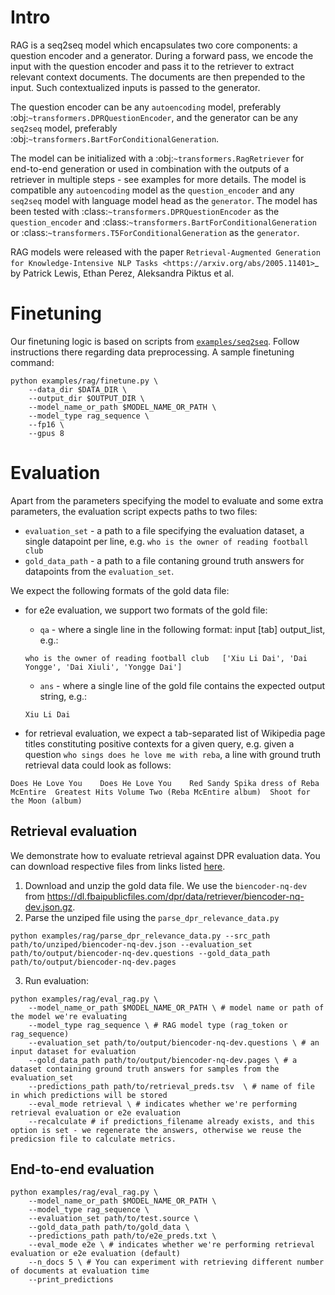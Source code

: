 # Intro
RAG is a seq2seq model which encapsulates two core components: a question encoder and a generator.
During a forward pass, we encode the input with the question encoder and pass it
to the retriever to extract relevant context documents. The documents are then prepended to the input.
Such contextualized inputs is passed to the generator.

The question encoder can be any `autoencoding` model, preferably :obj:`~transformers.DPRQuestionEncoder`, and the generator can be any `seq2seq` model, preferably :obj:`~transformers.BartForConditionalGeneration`.

The model can be initialized with a :obj:`~transformers.RagRetriever` for end-to-end generation or used in combination with the outputs of a retriever in multiple steps - see examples for more details.
The model is compatible any `autoencoding` model as the ``question_encoder`` and any `seq2seq` model with language model head as the ``generator``.
The model has been tested with :class:`~transformers.DPRQuestionEncoder` as the ``question_encoder`` and :class:`~transformers.BartForConditionalGeneration` or :class:`~transformers.T5ForConditionalGeneration` as the ``generator``.

RAG models were released with the paper `Retrieval-Augmented Generation for
Knowledge-Intensive NLP Tasks <https://arxiv.org/abs/2005.11401>`_ by Patrick Lewis, Ethan Perez, Aleksandra Piktus et al.


# Finetuning
Our finetuning logic is based on scripts from [`examples/seq2seq`](https://github.com/huggingface/transformers/tree/master/examples/seq2seq).
Follow instructions there regarding data preprocessing. A sample finetuning command:

```
python examples/rag/finetune.py \
    --data_dir $DATA_DIR \
    --output_dir $OUTPUT_DIR \
    --model_name_or_path $MODEL_NAME_OR_PATH \
    --model_type rag_sequence \
    --fp16 \
    --gpus 8
```


# Evaluation
Apart from the parameters specifying the model to evaluate and some extra parameters, the evaluation script expects paths to two files:
- `evaluation_set` - a path to a file specifying the evaluation dataset, a single datapoint per line, e.g.
```who is the owner of reading football club```
- `gold_data_path` - a path to a file contaning ground truth answers for datapoints from the `evaluation_set`.

We expect the following formats of the gold data file:

- for e2e evaluation, we support two formats of the gold file:
    - `qa` - where a single line in the following format: input [tab] output_list, e.g.:
    ```
    who is the owner of reading football club	['Xiu Li Dai', 'Dai Yongge', 'Dai Xiuli', 'Yongge Dai']
    ```
    - `ans` - where a single line of the gold file contains the expected output string, e.g.:
    ```
    Xiu Li Dai
    ```

- for retrieval evaluation, we expect a tab-separated list of Wikipedia page titles constituting positive contexts for a given query, e.g. given a question `who sings does he love me with reba`, a line with ground truth retrieval data could look as follows:
```
Does He Love You	Does He Love You	Red Sandy Spika dress of Reba McEntire	Greatest Hits Volume Two (Reba McEntire album)	Shoot for the Moon (album)
```

## Retrieval evaluation

We demonstrate how to evaluate retrieval against DPR evaluation data. You can download respective files from links listed [here](https://github.com/facebookresearch/DPR/blob/master/data/download_data.py#L39-L45).

1. Download and unzip the gold data file. We use the `biencoder-nq-dev` from https://dl.fbaipublicfiles.com/dpr/data/retriever/biencoder-nq-dev.json.gz.
2. Parse the unziped file using the `parse_dpr_relevance_data.py`
```
python examples/rag/parse_dpr_relevance_data.py --src_path path/to/unziped/biencoder-nq-dev.json --evaluation_set path/to/output/biencoder-nq-dev.questions --gold_data_path path/to/output/biencoder-nq-dev.pages
```
3. Run evaluation:
```
python examples/rag/eval_rag.py \
    --model_name_or_path $MODEL_NAME_OR_PATH \ # model name or path of the model we're evaluating
    --model_type rag_sequence \ # RAG model type (rag_token or rag_sequence)
    --evaluation_set path/to/output/biencoder-nq-dev.questions \ # an input dataset for evaluation
    --gold_data_path path/to/output/biencoder-nq-dev.pages \ # a dataset containing ground truth answers for samples from the evaluation_set
    --predictions_path path/to/retrieval_preds.tsv  \ # name of file in which predictions will be stored
    --eval_mode retrieval \ # indicates whether we're performing retrieval evaluation or e2e evaluation
    --recalculate # if predictions_filename already exists, and this option is set - we regenerate the answers, otherwise we reuse the predicsion file to calculate metrics.
```


## End-to-end evaluation
```
python examples/rag/eval_rag.py \
	--model_name_or_path $MODEL_NAME_OR_PATH \
    --model_type rag_sequence \
    --evaluation_set path/to/test.source \
    --gold_data_path path/to/gold_data \
    --predictions_path path/to/e2e_preds.txt \
    --eval_mode e2e \ # indicates whether we're performing retrieval evaluation or e2e evaluation (default)
    --n_docs 5 \ # You can experiment with retrieving different number of documents at evaluation time
    --print_predictions
```
